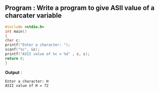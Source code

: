 ## Program : Write a program to give ASII value of a charcater variable 
```c
#include <stdio.h>
int main()
{
char c;
printf("Enter a character: ");
scanf("%c", &c);
printf("ASII value of %c = %d" , c, c);
return 0;
} 
```
**Output** :
```
Enter a character: H
ASII value of H = 72
```
